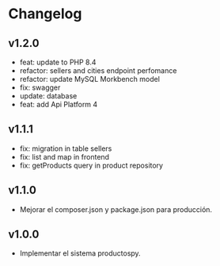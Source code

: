 # Changelog

## v1.2.0

- feat: update to PHP 8.4
- refactor: sellers and cities endpoint perfomance
- refactor: update MySQL Morkbench model
- fix: swagger
- update: database
- feat: add Api Platform 4

## v1.1.1

- fix: migration in table sellers
- fix: list and map in frontend
- fix: getProducts query in product repository

## v1.1.0

- Mejorar el composer.json y package.json para producción.

## v1.0.0

- Implementar el sistema productospy.